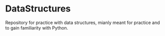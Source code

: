 # DataStructures
Repository for practice with data structures, mianly meant for practice and to gain familiarity with Python.
